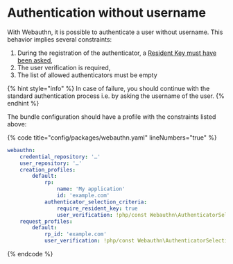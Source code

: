 # Authentication without username

With Webauthn, it is possible to authenticate a user without username. This behavior implies several constraints:

1. During the registration of the authenticator, a [Resident Key must have been asked](../../pure-php/advanced-behaviours/authenticator-selection-criteria.md#resident-key),
2. The user verification is required,
3. The list of allowed authenticators must be empty

{% hint style="info" %}
In case of failure, you should continue with the standard authentication process i.e. by asking the username of the user.
{% endhint %}

The bundle configuration should have a profile with the constraints listed above:

{% code title="config/packages/webauthn.yaml" lineNumbers="true" %}
```yaml
webauthn:
    credential_repository: '…'
    user_repository: '…'
    creation_profiles:
        default:
            rp:
                name: 'My application'
                id: 'example.com'
            authenticator_selection_criteria:
                require_resident_key: true
                user_verification: !php/const Webauthn\AuthenticatorSelectionCriteria::USER_VERIFICATION_REQUIREMENT_REQUIRED
    request_profiles:
        default:
            rp_id: 'example.com'
            user_verification: !php/const Webauthn\AuthenticatorSelectionCriteria::USER_VERIFICATION_REQUIREMENT_REQUIRED
```
{% endcode %}

